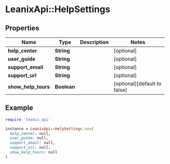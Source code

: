 # LeanixApi::HelpSettings

## Properties

| Name | Type | Description | Notes |
| ---- | ---- | ----------- | ----- |
| **help_center** | **String** |  | [optional] |
| **user_guide** | **String** |  | [optional] |
| **support_email** | **String** |  | [optional] |
| **support_url** | **String** |  | [optional] |
| **show_help_tours** | **Boolean** |  | [optional][default to false] |

## Example

```ruby
require 'leanix_api'

instance = LeanixApi::HelpSettings.new(
  help_center: null,
  user_guide: null,
  support_email: null,
  support_url: null,
  show_help_tours: null
)
```


